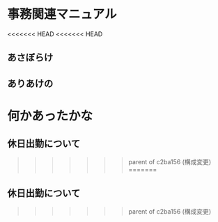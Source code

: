 # 事務関連マニュアル
<<<<<<< HEAD
<<<<<<< HEAD
## あさぼらけ
## ありあけの

何かあったかな
=======
## 休日出勤について
>>>>>>> parent of c2ba156 (構成変更)
=======
## 休日出勤について
>>>>>>> parent of c2ba156 (構成変更)
